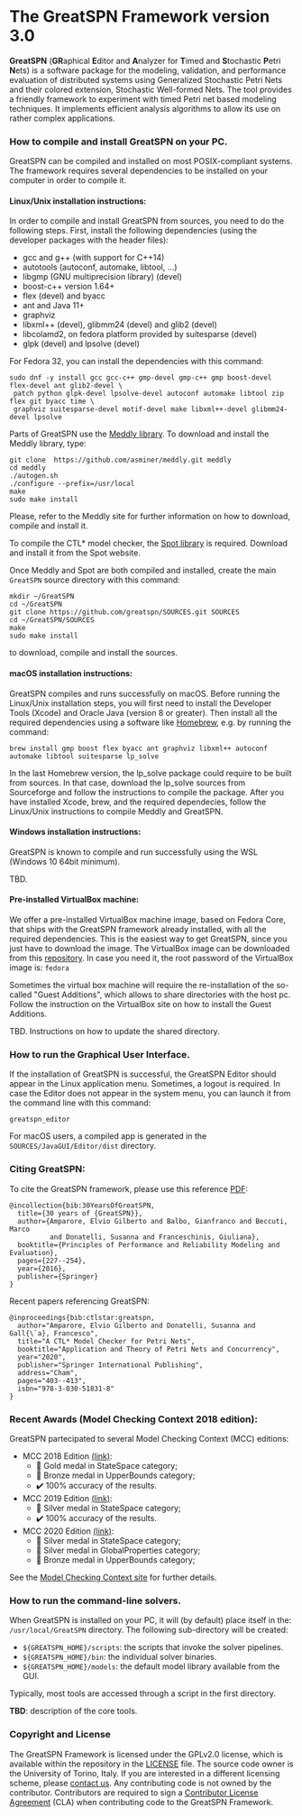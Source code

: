 
# The GreatSPN Framework version 3.0

**GreatSPN** (**GR**aphical **E**ditor and **A**nalyzer for **T**imed and **S**tochastic **P**etri **N**ets) 
is a software package for the modeling, validation, and performance evaluation of distributed systems 
using Generalized Stochastic Petri Nets and their colored extension, Stochastic Well-formed Nets. 
The tool provides a friendly framework to experiment with timed Petri net based modeling techniques. 
It implements efficient analysis algorithms to allow its use on rather complex applications.


### How to compile and install GreatSPN on your PC.

GreatSPN can be compiled and installed on most POSIX-compliant systems.
The framework requires several dependencies to be installed on your computer
in order to compile it. 

#### Linux/Unix installation instructions:

In order to compile and install GreatSPN from sources, you need to do the following steps.
First, install the following dependencies (using the developer packages with the header files):
 * gcc and g++ (with support for C++14)
 * autotools (autoconf, automake, libtool, ...)
 * libgmp (GNU multiprecision library) (devel)
 * boost-c++ version 1.64+
 * flex (devel) and byacc
 * ant and Java 11+
 * graphviz
 * libxml++ (devel), glibmm24 (devel) and glib2 (devel)
 * libcolamd2, on fedora platform provided by suitesparse (devel)
 * glpk (devel) and lpsolve (devel)
 
For Fedora 32, you can install the dependencies with this command:

```
sudo dnf -y install gcc gcc-c++ gmp-devel gmp-c++ gmp boost-devel flex-devel ant glib2-devel \
 patch python glpk-devel lpsolve-devel autoconf automake libtool zip flex git byacc time \
 graphviz suitesparse-devel motif-devel make libxml++-devel glibmm24-devel lpsolve
```

Parts of GreatSPN use the [Meddly library](https://github.com/asminer/meddly). 
To download and install the Meddly library, type:

```
git clone  https://github.com/asminer/meddly.git meddly
cd meddly
./autogen.sh
./configure --prefix=/usr/local
make
sudo make install
```

Please, refer to the Meddly site for further information on how to download, compile and install it.


To compile the CTL* model checker, the [Spot library](https://spot.lrde.epita.fr/) is required. Download and install it from the Spot website.

Once Meddly and Spot are both compiled and installed, create the main `GreatSPN` source directory with this command:

```
mkdir ~/GreatSPN
cd ~/GreatSPN
git clone https://github.com/greatspn/SOURCES.git SOURCES
cd ~/GreatSPN/SOURCES
make
sudo make install
```

to download, compile and install the sources. 


#### macOS installation instructions:

GreatSPN compiles and runs successfully on macOS. 
Before running the Linux/Unix installation steps, you will first need to install the Developer Tools (Xcode)
and Oracle Java (version 8 or greater).
Then install all the required dependencies using a software like [Homebrew](https://brew.sh/), e.g. 
by running the command:
```
brew install gmp boost flex byacc ant graphviz libxml++ autoconf automake libtool suitesparse lp_solve
```
In the last Homebrew version, the lp_solve package could require to be built from sources.
In that case, download the lp_solve sources from Sourceforge and follow the instructions
to compile the package.
After you have installed Xcode, brew, and the required dependecies, follow
the Linux/Unix instructions to compile Meddly and GreatSPN.


#### Windows installation instructions:

GreatSPN is known to compile and run successfully using the WSL (Windows 10 64bit minimum).

TBD.


#### Pre-installed VirtualBox machine:

We offer a pre-installed VirtualBox machine image, based on Fedora Core, that ships with
the GreatSPN framework already installed, with all the required dependencies.
This is the easiest way to get GreatSPN, since you just have to download the image.
The VirtualBox image can be downloaded from this [repository](http://www.di.unito.it/~greatspn/VBox/).
In case you need it, the root password of the VirtualBox image is: `fedora`

Sometimes the virtual box machine will require the re-installation of
the so-called "Guest Additions", which allows to share directories with the host pc.
Follow the instruction on the VirtualBox site on how to install the Guest Additions.



TBD. Instructions on how to update the shared directory.





### How to run the Graphical User Interface.

If the installation of GreatSPN is successful, the GreatSPN Editor should appear
in the Linux application menu. Sometimes, a logout is required.
In case the Editor does not appear in the system menu, you can launch it from the command line
with this command:
```
greatspn_editor
```
For macOS users, a compiled app is generated in the `SOURCES/JavaGUI/Editor/dist` directory.




### Citing GreatSPN:

To cite the GreatSPN framework, please use this reference [PDF](https://iris.unito.it/retrieve/handle/2318/1624717/295450/Amparore-trivedi-chapter.pdf):

```
@incollection{bib:30YearsOfGreatSPN,
  title={30 years of {GreatSPN}},
  author={Amparore, Elvio Gilberto and Balbo, Gianfranco and Beccuti, Marco 
  	      and Donatelli, Susanna and Franceschinis, Giuliana},
  booktitle={Principles of Performance and Reliability Modeling and Evaluation},
  pages={227--254},
  year={2016},
  publisher={Springer}
}
```

Recent papers referencing GreatSPN:

```
@inproceedings{bib:ctlstar:greatspn,
  author="Amparore, Elvio Gilberto and Donatelli, Susanna and Gall{\`a}, Francesco",
  title="A CTL* Model Checker for Petri Nets",
  booktitle="Application and Theory of Petri Nets and Concurrency",
  year="2020",
  publisher="Springer International Publishing",
  address="Cham",
  pages="403--413",
  isbn="978-3-030-51831-8"
}

```


### Recent Awards (Model Checking Context 2018 edition):

GreatSPN partecipated to several Model Checking Context (MCC) editions:

 * MCC 2018 Edition [(link)](https://mcc.lip6.fr/2018/results.php):
    - 🥇 Gold medal in StateSpace category;
    - 🥉 Bronze medal in UpperBounds category;
    - ✔️ 100% accuracy of the results.
 * MCC 2019 Edition [(link)](https://mcc.lip6.fr/2019/results.php):
    - 🥈 Silver medal in StateSpace category;
    - ✔️ 100% accuracy of the results.
 * MCC 2020 Edition [(link)](https://mcc.lip6.fr/2020/results.php):
    - 🥈 Silver medal in StateSpace category;
    - 🥈 Silver medal in GlobalProperties category;
    - 🥉 Bronze medal in UpperBounds category;

See the [Model Checking Context site](https://mcc.lip6.fr) for further details.



### How to run the command-line solvers.

When GreatSPN is installed on your PC, it will (by default) place itself 
in the: `/usr/local/GreatSPN` directory. The following sub-directory will be created:

 * `${GREATSPN_HOME}/scripts`:  the scripts that invoke the solver pipelines.
 * `${GREATSPN_HOME}/bin`:  the individual solver binaries.
 * `${GREATSPN_HOME}/models`:  the default model library available from the GUI.

Typically, most tools are accessed through a script in the first directory.

**TBD**: description of the core tools.



### Copyright and License

The GreatSPN Framework is licensed under the GPLv2.0 license, 
which is available within the repository in the [LICENSE](LICENSE) file. 
The source code owner is the University of Torino, Italy.
If you are interested in a different licensing scheme, please [contact us](mailto:greatspn@di.unito.it).
Any contributing code is not owned by the contributor.
Contributors are required to sign a [Contributor License Agreement](CONTRIBUTING) (CLA) 
when contributing code to the GreatSPN Framework.




